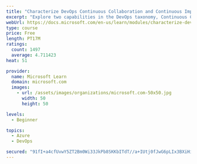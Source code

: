 ```yaml
---
title: "Characterize DevOps Continuous Collaboration and Continuous Improvement"
excerpt: "Explore two capabilities in the DevOps taxonomy, Continuous Collaboration and Continuous Improvement."
webUrl: https://docs.microsoft.com/en-us/learn/modules/characterize-devops-continous-collaboration-improvement/
type: course
price: Free
length: PT17M
ratings:
  count: 1497
  average: 4.711423
heat: 51

provider:
  name: Microsoft Learn
  domain: microsoft.com
  images:
    - url: /assets/images/organizations/microsoft.com-50x50.jpg
      width: 50
      height: 50

levels:
  - Beginner

topics:
  - Azure
  - DevOps

secured: "91fI+a4cfUvwY5ZT2Bm0Wi33JkPb8SKKbITdT//a+IUtj0fJwG6pLIx3BXiHimu+v77Q5vksWIZRBW1LROe/QogzM2X9lE4A73uLWpHyqDHa79rAYI+psugCFtlvoDvaj2Wpm6iKQDZdSzePgQdGljLHvKWOIQyz7U+FbdUFfZfUnwLEf7ZbY3CekjAr2o0HoY902cTIGsvg7t54FbOnw3MuimmTOS6WHnUOrE6bPVfQQ+dhCvJ9pGM567KaYcu+0Oiy81bQ0rBZLxMO7mX7ttSDn2FP95Pn1l113b5r2mNt9Xp8/TVDKENHQMKj7O2iYdtLn77mi0pOUhvqBtFIKVqousV0aqtjmdTYpxJXDp4RbNfRTuSmjkHLW2Qr+LdZmlZFJ4h0sF+sbze3/bLBD7JEeLV+cghbVDKZTkElnXM=;rmb2j3tUxPXyzJI+k0l60g=="
---
```


